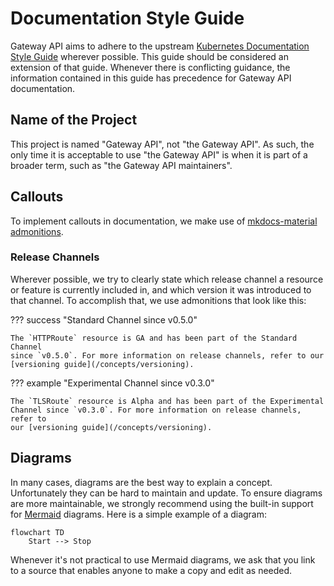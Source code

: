 # Documentation Style Guide

Gateway API aims to adhere to the upstream [Kubernetes Documentation Style
Guide](https://kubernetes.io/docs/contribute/style/style-guide/) wherever
possible. This guide should be considered an extension of that guide. Whenever
there is conflicting guidance, the information contained in this guide has
precedence for Gateway API documentation.

## Name of the Project
This project is named "Gateway API", not "the Gateway API". As such, the only
time it is acceptable to use "the Gateway API" is when it is part of a broader
term, such as "the Gateway API maintainers".

## Callouts
To implement callouts in documentation, we make use of [mkdocs-material
admonitions](https://squidfunk.github.io/mkdocs-material/reference/admonitions/).

### Release Channels
Wherever possible, we try to clearly state which release channel a resource or
feature is currently included in, and which version it was introduced to that
channel. To accomplish that, we use admonitions that look like this:

??? success "Standard Channel since v0.5.0"

    The `HTTPRoute` resource is GA and has been part of the Standard Channel
    since `v0.5.0`. For more information on release channels, refer to our
    [versioning guide](/concepts/versioning).

??? example "Experimental Channel since v0.3.0"

    The `TLSRoute` resource is Alpha and has been part of the Experimental
    Channel since `v0.3.0`. For more information on release channels, refer to
    our [versioning guide](/concepts/versioning).

## Diagrams
In many cases, diagrams are the best way to explain a concept. Unfortunately
they can be hard to maintain and update. To ensure diagrams are more
maintainable, we strongly recommend using the built-in support for
[Mermaid](https://mermaid.js.org/) diagrams. Here is a simple example of a
diagram:

```mermaid
flowchart TD
    Start --> Stop
```

Whenever it's not practical to use Mermaid diagrams, we ask that you link to
a source that enables anyone to make a copy and edit as needed.
